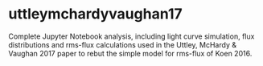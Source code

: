 # uttleymchardyvaughan17
Complete Jupyter Notebook analysis, including light curve simulation, flux distributions and rms-flux calculations used in the Uttley, McHardy &amp; Vaughan 2017 paper to rebut the simple model for rms-flux of Koen 2016.

